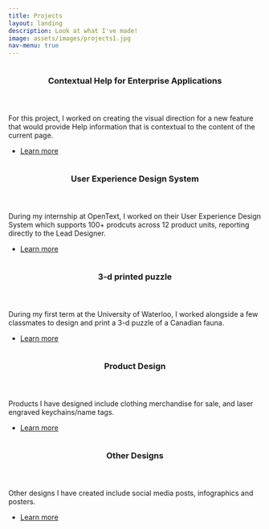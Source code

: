 ```yaml
---
title: Projects
layout: landing
description: Look at what I've made!
image: assets/images/projects1.jpg
nav-menu: true
---
```


<!-- One -->
<section id="one" class="spotlights">
	<section>
		<a href="contextual_help.html" class="image">
			<img src="{% link assets/images/help thumb.png %}" alt="" data-position="25% 25%" />
		</a>
		<div class="content">
			<div class="inner">
				<header class="major">
					<h3>Contextual Help for Enterprise Applications</h3>
				</header>
				<p>For this project, I worked on creating the visual direction for a new feature that would provide Help information that is contextual to the content of the current page.</p>
				<ul class="actions">
					<li><a href="contextual_help.html" class="button">Learn more</a></li>
				</ul>
			</div>
		</div>
	</section>
	<section>
		<a href="design_system.html" class="image">
			<img src="{% link assets/images/design system.png %}" alt="" data-position="top center" />
		</a>
		<div class="content">
			<div class="inner">
				<header class="major">
					<h3>User Experience Design System</h3>
				</header>
				<p>During my internship at OpenText, I worked on their User Experience Design System which supports 100+ prodcuts across 12 product units, reporting directly to the Lead Designer.</p>
				<ul class="actions">
					<li><a href="design_system.html" class="button">Learn more</a></li>
				</ul>
			</div>
		</div>
	</section>
	<section>
		<a href="3d_printed_puzzle.html" class="image">
			<img src="{% link assets/images/projects.jpg %}" alt="" data-position="25% 25%" />
		</a>
		<div class="content">
			<div class="inner">
				<header class="major">
					<h3>3-d printed puzzle</h3>
				</header>
				<p>During my first term at the University of Waterloo, I worked alongside a few classmates to design and print a 3-d puzzle of a Canadian fauna.</p>
				<ul class="actions">
					<li><a href="3d_printed_puzzle.html" class="button">Learn more</a></li>
				</ul>
			</div>
		</div>
	</section>
	<section>
		<a href="product_design.html" class="image">
			<img src="{% link assets/images/merch.png %}" alt="" data-position="25% 25%" />
		</a>
		<div class="content">
			<div class="inner">
				<header class="major">
					<h3>Product Design</h3>
				</header>
				<p>Products I have designed include clothing merchandise for sale, and laser engraved keychains/name tags.</p>
				<ul class="actions">
					<li><a href="product_design.html" class="button">Learn more</a></li>
				</ul>
			</div>
		</div>
	</section>
		<section>
		<a href="other_designs.html" class="image">
			<img src="{% link assets/images/bhm thumbnail.png %}" alt="" data-position="25% 25%" />
		</a>
		<div class="content">
			<div class="inner">
				<header class="major">
					<h3>Other Designs</h3>
				</header>
				<p>Other designs I have created include social media posts, infographics and posters.</p>
				<ul class="actions">
					<li><a href="other_designs.html" class="button">Learn more</a></li>
				</ul>
			</div>
		</div>
	</section>
</section>
